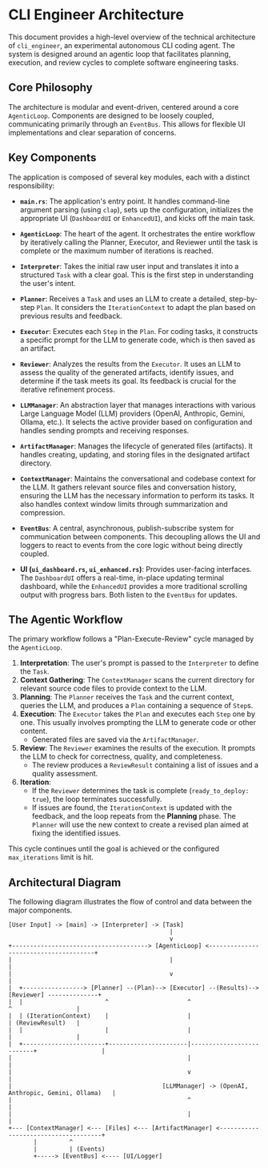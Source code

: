 # CLI Engineer Architecture

This document provides a high-level overview of the technical architecture of `cli_engineer`, an experimental autonomous CLI coding agent. The system is designed around an agentic loop that facilitates planning, execution, and review cycles to complete software engineering tasks.

## Core Philosophy

The architecture is modular and event-driven, centered around a core `AgenticLoop`. Components are designed to be loosely coupled, communicating primarily through an `EventBus`. This allows for flexible UI implementations and clear separation of concerns.

## Key Components

The application is composed of several key modules, each with a distinct responsibility:

-   **`main.rs`**: The application's entry point. It handles command-line argument parsing (using `clap`), sets up the configuration, initializes the appropriate UI (`DashboardUI` or `EnhancedUI`), and kicks off the main task.

-   **`AgenticLoop`**: The heart of the agent. It orchestrates the entire workflow by iteratively calling the Planner, Executor, and Reviewer until the task is complete or the maximum number of iterations is reached.

-   **`Interpreter`**: Takes the initial raw user input and translates it into a structured `Task` with a clear goal. This is the first step in understanding the user's intent.

-   **`Planner`**: Receives a `Task` and uses an LLM to create a detailed, step-by-step `Plan`. It considers the `IterationContext` to adapt the plan based on previous results and feedback.

-   **`Executor`**: Executes each `Step` in the `Plan`. For coding tasks, it constructs a specific prompt for the LLM to generate code, which is then saved as an artifact.

-   **`Reviewer`**: Analyzes the results from the `Executor`. It uses an LLM to assess the quality of the generated artifacts, identify issues, and determine if the task meets its goal. Its feedback is crucial for the iterative refinement process.

-   **`LLMManager`**: An abstraction layer that manages interactions with various Large Language Model (LLM) providers (OpenAI, Anthropic, Gemini, Ollama, etc.). It selects the active provider based on configuration and handles sending prompts and receiving responses.

-   **`ArtifactManager`**: Manages the lifecycle of generated files (artifacts). It handles creating, updating, and storing files in the designated artifact directory.

-   **`ContextManager`**: Maintains the conversational and codebase context for the LLM. It gathers relevant source files and conversation history, ensuring the LLM has the necessary information to perform its tasks. It also handles context window limits through summarization and compression.

-   **`EventBus`**: A central, asynchronous, publish-subscribe system for communication between components. This decoupling allows the UI and loggers to react to events from the core logic without being directly coupled.

-   **UI (`ui_dashboard.rs`, `ui_enhanced.rs`)**: Provides user-facing interfaces. The `DashboardUI` offers a real-time, in-place updating terminal dashboard, while the `EnhancedUI` provides a more traditional scrolling output with progress bars. Both listen to the `EventBus` for updates.

## The Agentic Workflow

The primary workflow follows a "Plan-Execute-Review" cycle managed by the `AgenticLoop`.

1.  **Interpretation**: The user's prompt is passed to the `Interpreter` to define the `Task`.
2.  **Context Gathering**: The `ContextManager` scans the current directory for relevant source code files to provide context to the LLM.
3.  **Planning**: The `Planner` receives the `Task` and the current context, queries the LLM, and produces a `Plan` containing a sequence of `Step`s.
4.  **Execution**: The `Executor` takes the `Plan` and executes each `Step` one by one. This usually involves prompting the LLM to generate code or other content.
    -   Generated files are saved via the `ArtifactManager`.
5.  **Review**: The `Reviewer` examines the results of the execution. It prompts the LLM to check for correctness, quality, and completeness.
    -   The review produces a `ReviewResult` containing a list of issues and a quality assessment.
6.  **Iteration**:
    -   If the `Reviewer` determines the task is complete (`ready_to_deploy: true`), the loop terminates successfully.
    -   If issues are found, the `IterationContext` is updated with the feedback, and the loop repeats from the **Planning** phase. The `Planner` will use the new context to create a revised plan aimed at fixing the identified issues.

This cycle continues until the goal is achieved or the configured `max_iterations` limit is hit.

## Architectural Diagram

The following diagram illustrates the flow of control and data between the major components.

```plaintext
[User Input] -> [main] -> [Interpreter] -> [Task]
                                             |
                                             v
+--------------------------------------> [AgenticLoop] <--------------------------------------+
|                                            |                                                  |
|                                            v                                                  |
|  +-----------------> [Planner] --(Plan)--> [Executor] --(Results)--> [Reviewer] --------------+
|  |                       ^                      ^                          ^                  |
|  | (IterationContext)    |                      |                          | (ReviewResult)   |
|  |                       |                      |                          |                  |
|  +-----------------------+----------------------|--------------------------+                  |
|                                                 |                                             |
|                                                 v                                             |
|                                          [LLMManager] -> (OpenAI, Anthropic, Gemini, Ollama)   |
|                                                 ^                                             |
|                                                 |                                             |
+--- [ContextManager] <--- [Files] <--- [ArtifactManager] <-------------------------------------+
       |         ^
       |         | (Events)
       +-----> [EventBus] <---- [UI/Logger]
```